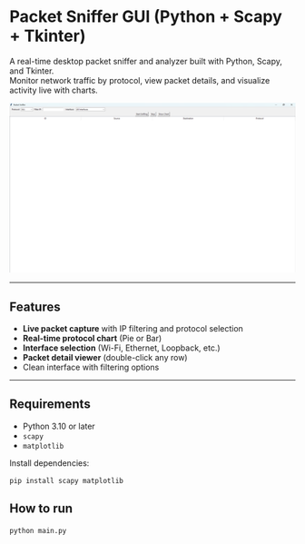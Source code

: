 # Packet Sniffer GUI (Python + Scapy + Tkinter)

A real-time desktop packet sniffer and analyzer built with Python, Scapy, and Tkinter.  
Monitor network traffic by protocol, view packet details, and visualize activity live with charts.

![Screenshot](./screen.png)

---

## Features

- **Live packet capture** with IP filtering and protocol selection
- **Real-time protocol chart** (Pie or Bar)
- **Interface selection** (Wi-Fi, Ethernet, Loopback, etc.)
- **Packet detail viewer** (double-click any row)
- Clean interface with filtering options

---

## Requirements

- Python 3.10 or later
- `scapy`
- `matplotlib`

Install dependencies:

```
pip install scapy matplotlib
```
## How to run

```
python main.py
```
